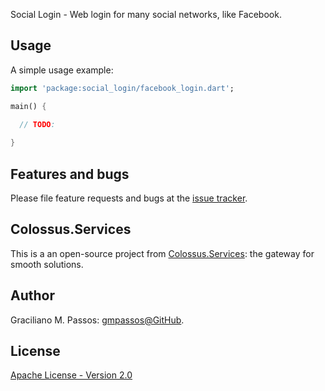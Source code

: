 Social Login - Web login for many social networks, like Facebook.

## Usage

A simple usage example:

```dart
import 'package:social_login/facebook_login.dart';

main() {
  
  // TODO:

}
```

## Features and bugs

Please file feature requests and bugs at the [issue tracker][tracker].

[tracker]: https://github.com/Colossus-Services/social_login_web

## Colossus.Services

This is a an open-source project from [Colossus.Services][colossus]:
the gateway for smooth solutions.

## Author

Graciliano M. Passos: [gmpassos@GitHub][gmpassos_github].

## License

[Apache License - Version 2.0][apache_license]


[gmpassos_github]: https://github.com/gmpassos
[colossus]: https://colossus.services/
[apache_license]: https://www.apache.org/licenses/LICENSE-2.0.txt

